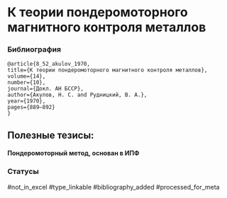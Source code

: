 # К теории пондеромоторного магнитного контроля металлов

### Библиография
```
@article{8_52_akulov_1970,
title={К теории пондеромоторного магнитного контроля металлов},
volume={14},
number={10},
journal={Докл. АН БССР},
author={Акулов, Н. С. and Рудницкий, В. А.},
year={1970},
pages={889–892}
}
```

## Полезные тезисы:

#### Пондеромоторный метод, основан в ИПФ

### Статусы
#not_in_excel 
#type_linkable 
#bibliography_added
#processed_for_meta
